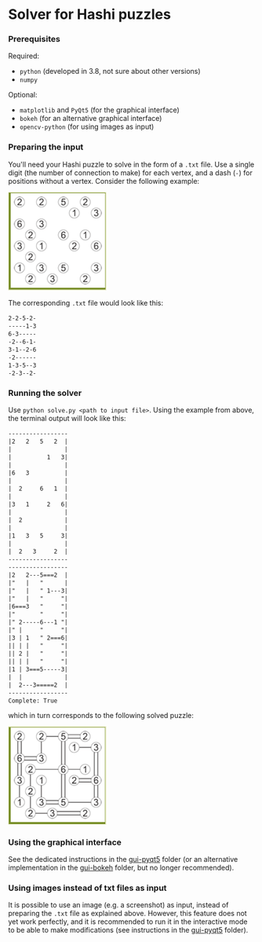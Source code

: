 # Solver for Hashi puzzles

### Prerequisites
Required:
- `python` (developed in 3.8, not sure about other versions)
- `numpy`

Optional:
- `matplotlib` and `PyQt5` (for the graphical interface)
- `bokeh` (for an alternative graphical interface)
- `opencv-python` (for using images as input)

### Preparing the input
You'll need your Hashi puzzle to solve in the form of a `.txt` file.
Use a single digit (the number of connection to make) for each vertex, and a dash (`-`) for positions without a vertex.
Consider the following example:

<img src="docs/main/unsolved.png" width="200">

The corresponding `.txt` file would look like this:

```
2-2-5-2-
-----1-3
6-3-----
-2--6-1-
3-1--2-6
-2------
1-3-5--3
-2-3--2-
```

### Running the solver
Use `python solve.py <path to input file>`.
Using the example from above, the terminal output will look like this:

```
-----------------
|2   2   5   2  |
|               |
|          1   3|
|               |
|6   3          |
|               |
|  2     6   1  |
|               |
|3   1     2   6|
|               |
|  2            |
|               |
|1   3   5     3|
|               |
|  2   3     2  |
-----------------
-----------------
|2   2---5===2  |
|"   |   "      |
|"   |   " 1---3|
|"   |   "     "|
|6===3   "     "|
|"       "     "|
|" 2-----6---1 "|
|" |     "     "|
|3 | 1   " 2===6|
|| | |   "     "|
|| 2 |   "     "|
|| | |   "     "|
|1 | 3===5-----3|
|  |            |
|  2---3=====2  |
-----------------
Complete: True
```

which in turn corresponds to the following solved puzzle:

<img src="docs/main/solved.png" width="200">

### Using the graphical interface
See the dedicated instructions in the [gui-pyqt5](gui-pyqt5) folder (or an alternative implementation in the [gui-bokeh](gui-bokeh) folder, but no longer recommended).

### Using images instead of txt files as input
It is possible to use an image (e.g. a screenshot) as input, instead of preparing the `.txt` file as explained above.
However, this feature does not yet work perfectly, and it is recommended to run it in the interactive mode to be able to make modifications (see instructions in the [gui-pyqt5](gui-pyqt5) folder).
